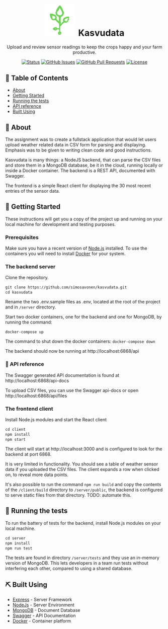 <br>
<br>
<h1 align="center"><img width=100px src="./logo.png" alt="Kasvudata logo"> Kasvudata</h1>
<p align="center">Upload and review sensor readings to keep the crops happy and your farm productive.</p> 

<div align="center">

  [![Status](https://img.shields.io/badge/status-active-success.svg)]() 
  [![GitHub Issues](https://img.shields.io/github/issues/simosavonen/kasvudata.svg)](https://github.com/simosavonen/kasvudata/issues)
  [![GitHub Pull Requests](https://img.shields.io/github/issues-pr/simosavonen/kasvudata.svg)](https://github.com/simosavonen/kasvudata/pulls)
  [![License](https://img.shields.io/badge/license-MIT-blue.svg)](/LICENSE)

</div>

## 📝 Table of Contents
- [About](#about)
- [Getting Started](#getting_started)
- [Running the tests](#tests)
- [API reference](#apidoc)
- [Built Using](#built_using)


## 🧐 About <a name = "about"></a>
The assignment was to create a fullstack application that would let users upload weather related data in CSV form for parsing and displaying. Emphasis was to be given to writing clean code and good instructions.

Kasvudata is many things: a NodeJS backend, that can parse the CSV files and store them in a MongoDB database, be it in the cloud, running locally or inside a Docker container. The backend is a REST API, documented with Swagger.

The frontend is a simple React client for displaying the 30 most recent entries of the sensor data.

  
## 🏁 Getting Started <a name = "getting_started"></a>
These instructions will get you a copy of the project up and running on your local machine for development and testing purposes. 

### Prerequisites
Make sure you have a recent version of <a href="https://nodejs.org/en/" rel="noopener">Node.js</a> installed. To use the containers you will need to install <a href="https://www.docker.com/" rel="noopener">Docker</a> for your system. 

### The backend server
Clone the repository.

```
git clone https://github.com/simosavonen/kasvudata.git
cd kasvudata
```

Rename the two .env.sample files as .env, located at the root of the project and in `/server` directory.

Start two docker containers, one for the backend and one for MongoDB, by running the command:

```
docker-compose up
```

The command to shut down the docker containers: `docker-compose down`

The backend should now be running at http://localhost:6868/api

### 📓 API reference <a name = "apidoc"></a>
The Swagger generated API documentation is found at http://localhost:6868/api-docs

To upload CSV files, you can use the Swagger api-docs or open http://localhost:6868/api/files

### The frontend client
Install Node.js modules and start the React client

```
cd client
npm install
npm start
```

The client will start at http://localhost:3000 and is configured to look for the backend at port 6868.

It is very limited in functionality. You should see a table of weather sensor data if you uploaded the CSV files. The client expands a row when clicked on, to reveal more data points.

It's also possible to run the command `npm run build` and copy the contents of the `/client/build` directory to `/server/public`, the backend is configured to serve static files from that directory.
TODO: automate this.


## 🔧 Running the tests <a name = "tests"></a>

To run the battery of tests for the backend, install Node.js modules on your local machine.

```
cd server
npm install
npm run test
``` 

The tests are found in directory `/server/tests` and they use an in-memory version of MongoDB. This lets developers in a team run tests without interfering each other, compared to using a shared database.


## ⛏️ Built Using <a name = "built_using"></a>
- [Express](https://expressjs.com/) - Server Framework
- [NodeJs](https://nodejs.org/en/) - Server Environment
- [MongoDB](https://mongodb.com) - Document Database
- [Swagger](https://swagger.io/) - API Documentation
- [Docker](https://www.docker.com/) - Container platform

